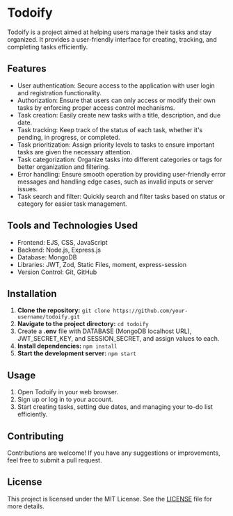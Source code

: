 # Todoify

Todoify is a project aimed at helping users manage their tasks and stay organized. It provides a user-friendly interface for creating, tracking, and completing tasks efficiently. 


## Features

- User authentication: Secure access to the application with user login and registration functionality.
- Authorization: Ensure that users can only access or modify their own tasks by enforcing proper access control mechanisms.
- Task creation: Easily create new tasks with a title, description, and due date.
- Task tracking: Keep track of the status of each task, whether it's pending, in progress, or completed.
- Task prioritization: Assign priority levels to tasks to ensure important tasks are given the necessary attention.
- Task categorization: Organize tasks into different categories or tags for better organization and filtering.
- Error handling: Ensure smooth operation by providing user-friendly error messages and handling edge cases, such as invalid inputs or server issues.
- Task search and filter: Quickly search and filter tasks based on status or category for easier task management.

## Tools and Technologies Used

- Frontend: EJS, CSS, JavaScript
- Backend: Node.js, Express.js
- Database: MongoDB
- Libraries: JWT, Zod, Static Files, moment, express-session
- Version Control: Git, GitHub

## Installation

1. **Clone the repository:**
  `git clone https://github.com/your-username/todoify.git`
2. **Navigate to the project directory:**
  `cd todoify`
3. Create a **.env** file with DATABASE (MongoDB localhost URL), JWT_SECRET_KEY, and SESSION_SECRET, and assign values to each.
4. **Install dependencies:**
  `npm install`
5. **Start the development server:**
   `npm start`

## Usage

1. Open Todoify in your web browser.
2. Sign up or log in to your account.
3. Start creating tasks, setting due dates, and managing your to-do list efficiently.

## Contributing

Contributions are welcome! If you have any suggestions or improvements, feel free to submit a pull request.

## License

This project is licensed under the MIT License. See the [LICENSE](LICENSE) file for more details.


